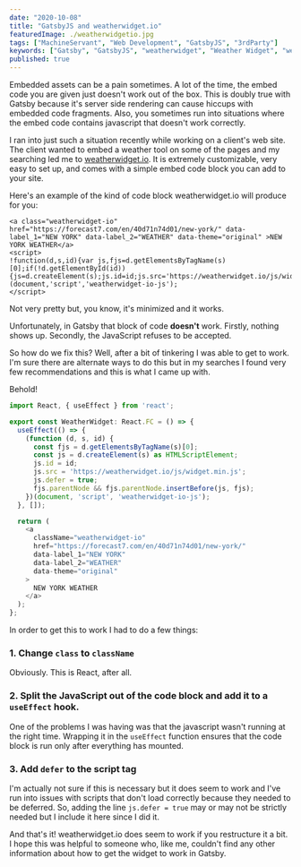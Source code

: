 ```yaml
---
date: "2020-10-08"
title: "GatsbyJS and weatherwidget.io"
featuredImage: ./weatherwidgetio.jpg
tags: ["MachineServant", "Web Development", "GatsbyJS", "3rdParty"]
keywords: ["Gatsby", "GatsbyJS", "weatherwidget", "Weather Widget", "weatherwidget.io"]
published: true
---
```


Embedded assets can be a pain sometimes. A lot of the time, the embed code
you are given just doesn't work out of the box. This is doubly true with
Gatsby because it's server side rendering can cause hiccups with embedded
code fragments. Also, you sometimes run into situations where the embed code
contains javascript that doesn't work correctly.

I ran into just such a situation recently while working on a client's web
site. The client wanted to embed a weather tool on some of the pages and my
searching led me to [weatherwidget.io](https://weatherwidget.io). It is
extremely customizable, very easy to set up, and comes with a simple embed
code block you can add to your site.

Here's an example of the kind of code block weatherwidget.io will produce for
you:

```
<a class="weatherwidget-io" href="https://forecast7.com/en/40d71n74d01/new-york/" data-label_1="NEW YORK" data-label_2="WEATHER" data-theme="original" >NEW YORK WEATHER</a>
<script>
!function(d,s,id){var js,fjs=d.getElementsByTagName(s)[0];if(!d.getElementById(id)){js=d.createElement(s);js.id=id;js.src='https://weatherwidget.io/js/widget.min.js';fjs.parentNode.insertBefore(js,fjs);}}(document,'script','weatherwidget-io-js');
</script>
```

Not very pretty but, you know, it's minimized and it works.

Unfortunately, in Gatsby that block of code **doesn't** work. Firstly,
nothing shows up. Secondly, the JavaScript refuses to be accepted.

So how do we fix this? Well, after a bit of tinkering I was able to get to
work. I'm sure there are alternate ways to do this but in my searches I found
very few recommendations and this is what I came up with.

Behold!

```typescript
import React, { useEffect } from 'react';

export const WeatherWidget: React.FC = () => {
  useEffect(() => {
    (function (d, s, id) {
      const fjs = d.getElementsByTagName(s)[0];
      const js = d.createElement(s) as HTMLScriptElement;
      js.id = id;
      js.src = 'https://weatherwidget.io/js/widget.min.js';
      js.defer = true;
      fjs.parentNode && fjs.parentNode.insertBefore(js, fjs);
    })(document, 'script', 'weatherwidget-io-js');
  }, []);

  return (
    <a
      className="weatherwidget-io"
      href="https://forecast7.com/en/40d71n74d01/new-york/"
      data-label_1="NEW YORK"
      data-label_2="WEATHER"
      data-theme="original"
    >
      NEW YORK WEATHER
    </a>
  );
};
```

In order to get this to work I had to do a few things:

### 1. Change `class` to `className` 

Obviously. This is React, after all.

### 2. Split the JavaScript out of the code block and add it to a `useEffect` hook.

One of the problems I was having was that the javascript wasn't running at
the right time. Wrapping it in the `useEffect` function ensures that the code
block is run only after everything has mounted.

### 3. Add `defer` to the script tag

I'm actually not sure if this is necessary but it does seem to work and I've
run into issues with scripts that don't load correctly because they needed to
be deferred. So, adding the line `js.defer = true` may or may not be strictly
needed but I include it here since I did it.

And that's it! weatherwidget.io does seem to work if you restructure it a
bit. I hope this was helpful to someone who, like me, couldn't find any other
information about how to get the widget to work in Gatsby.